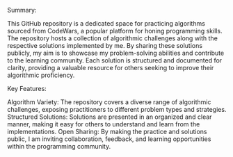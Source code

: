 Summary:

This GitHub repository is a dedicated space for practicing algorithms sourced from CodeWars, a popular platform for honing programming skills. The repository hosts a collection of algorithmic challenges along with the respective solutions implemented by me. By sharing these solutions publicly, my aim is to showcase my problem-solving abilities and contribute to the learning community. Each solution is structured and documented for clarity, providing a valuable resource for others seeking to improve their algorithmic proficiency.

Key Features:

Algorithm Variety: The repository covers a diverse range of algorithmic challenges, exposing practitioners to different problem types and strategies.
Structured Solutions: Solutions are presented in an organized and clear manner, making it easy for others to understand and learn from the implementations.
Open Sharing: By making the practice and solutions public, I am inviting collaboration, feedback, and learning opportunities within the programming community.
